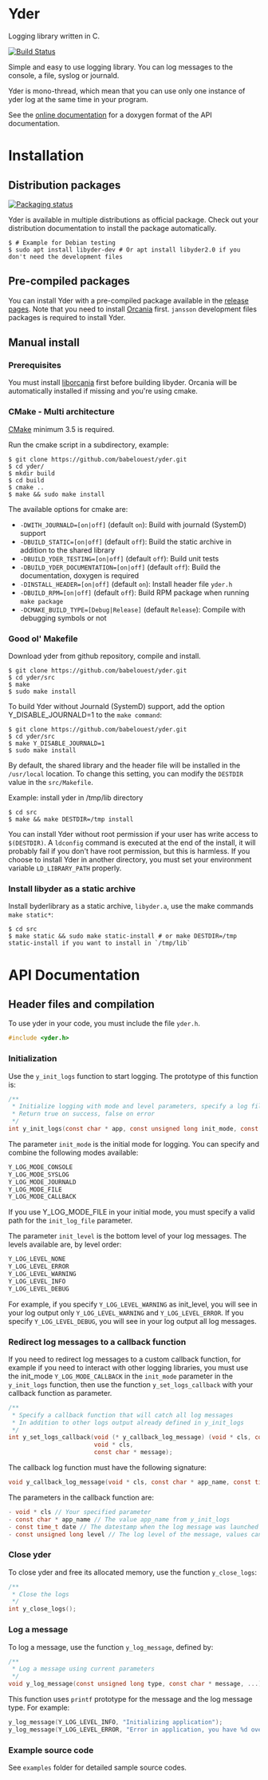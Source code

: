 # Yder

Logging library written in C.

[![Build Status](https://travis-ci.com/babelouest/yder.svg?branch=master)](https://travis-ci.com/babelouest/yder)

Simple and easy to use logging library. You can log messages to the console, a file, syslog or journald.

Yder is mono-thread, which mean that you can use only one instance of yder log at the same time in your program.

See the [online documentation](https://babelouest.github.io/yder/doc/html/) for a doxygen format of the API documentation.

# Installation

## Distribution packages

[![Packaging status](https://repology.org/badge/vertical-allrepos/yder.svg)](https://repology.org/metapackage/yder)

Yder is available in multiple distributions as official package. Check out your distribution documentation to install the package automatically.

```shell
$ # Example for Debian testing
$ sudo apt install libyder-dev # Or apt install libyder2.0 if you don't need the development files
```

## Pre-compiled packages

You can install Yder with a pre-compiled package available in the [release pages](https://github.com/babelouest/yder/releases/latest/). Note that you need to install [Orcania](https://github.com/babelouest/orcania/releases/latest/) first. `jansson` development files packages is required to install Yder.

## Manual install

### Prerequisites

You must install [liborcania](https://github.com/babelouest/orcania) first before building libyder. Orcania will be automatically installed if missing and you're using cmake.

### CMake - Multi architecture

[CMake](https://cmake.org/download/) minimum 3.5 is required.

Run the cmake script in a subdirectory, example:

```shell
$ git clone https://github.com/babelouest/yder.git
$ cd yder/
$ mkdir build
$ cd build
$ cmake ..
$ make && sudo make install
```

The available options for cmake are:
- `-DWITH_JOURNALD=[on|off]` (default `on`): Build with journald (SystemD) support
- `-DBUILD_STATIC=[on|off]` (default `off`): Build the static archive in addition to the shared library
- `-DBUILD_YDER_TESTING=[on|off]` (default `off`): Build unit tests
- `-DBUILD_YDER_DOCUMENTATION=[on|off]` (default `off`): Build the documentation, doxygen is required
- `-DINSTALL_HEADER=[on|off]` (default `on`): Install header file `yder.h`
- `-DBUILD_RPM=[on|off]` (default `off`): Build RPM package when running `make package`
- `-DCMAKE_BUILD_TYPE=[Debug|Release]` (default `Release`): Compile with debugging symbols or not

### Good ol' Makefile

Download yder from github repository, compile and install.

```shell
$ git clone https://github.com/babelouest/yder.git
$ cd yder/src
$ make
$ sudo make install
```

To build Yder without Journald (SystemD) support, add the option Y_DISABLE_JOURNALD=1 to the `make command`:

```shell
$ git clone https://github.com/babelouest/yder.git
$ cd yder/src
$ make Y_DISABLE_JOURNALD=1
$ sudo make install
```

By default, the shared library and the header file will be installed in the `/usr/local` location. To change this setting, you can modify the `DESTDIR` value in the `src/Makefile`.

Example: install yder in /tmp/lib directory

```shell
$ cd src
$ make && make DESTDIR=/tmp install
```

You can install Yder without root permission if your user has write access to `$(DESTDIR)`.
A `ldconfig` command is executed at the end of the install, it will probably fail if you don't have root permission, but this is harmless.
If you choose to install Yder in another directory, you must set your environment variable `LD_LIBRARY_PATH` properly.

### Install libyder as a static archive

Install  byderlibrary as a static archive, `libyder.a`, use the make commands `make static*`:

```shell
$ cd src
$ make static && sudo make static-install # or make DESTDIR=/tmp static-install if you want to install in `/tmp/lib`
```

# API Documentation

## Header files and compilation

To use yder in your code, you must include the file `yder.h`.

```c
#include <yder.h>
```

### Initialization

Use the `y_init_logs` function to start logging. The prototype of this function is:

```c
/**
 * Initialize logging with mode and level parameters, specify a log file if needed
 * Return true on success, false on error
 */
int y_init_logs(const char * app, const unsigned long init_mode, const unsigned long init_level, const char * init_log_file, const char * message);
```

The parameter `init_mode` is the initial mode for logging. You can specify and combine the following modes available:

```c
Y_LOG_MODE_CONSOLE
Y_LOG_MODE_SYSLOG
Y_LOG_MODE_JOURNALD
Y_LOG_MODE_FILE
Y_LOG_MODE_CALLBACK
```

If you use Y_LOG_MODE_FILE in your initial mode, you must specify a valid path for the `init_log_file` parameter.

The parameter `init_level` is the bottom level of your log messages. The levels available are, by level order:

```c
Y_LOG_LEVEL_NONE
Y_LOG_LEVEL_ERROR
Y_LOG_LEVEL_WARNING
Y_LOG_LEVEL_INFO
Y_LOG_LEVEL_DEBUG
```

For example, if you specify `Y_LOG_LEVEL_WARNING` as init_level, you will see in your log output only `Y_LOG_LEVEL_WARNING` and `Y_LOG_LEVEL_ERROR`. If you specify `Y_LOG_LEVEL_DEBUG`, you will see in your log output all log messages.

### Redirect log messages to a callback function

If you need to redirect log messages to a custom callback function, for example if you need to interact with other logging libraries, you must use the init_mode `Y_LOG_MODE_CALLBACK` in the `init_mode` parameter in the `y_init_logs` function, then use the function `y_set_logs_callback` with your callback function as parameter.

```C
/**
 * Specify a callback function that will catch all log messages
 * In addition to other logs output already defined in y_init_logs
 */
int y_set_logs_callback(void (* y_callback_log_message) (void * cls, const char * app_name, const time_t date, const unsigned long level, const char * message),
                        void * cls,
                        const char * message);
```

The callback log function must have the following signature:

```C
void y_callback_log_message(void * cls, const char * app_name, const time_t date, const unsigned long level, const char * message);
```

The parameters in the callback function are:
```C
- void * cls // Your specified parameter
- const char * app_name // The value app_name from y_init_logs
- const time_t date // The datestamp when the log message was launched
- const unsigned long level // The log level of the message, values can be: Y_LOG_LEVEL_ERROR, Y_LOG_LEVEL_WARNING, Y_LOG_LEVEL_INFO, Y_LOG_LEVEL_DEBUG
```

### Close yder

To close yder and free its allocated memory, use the function `y_close_logs`:

```c
/**
 * Close the logs
 */
int y_close_logs();
```

### Log a message

To log a message, use the function `y_log_message`, defined by:

```c
/**
 * Log a message using current parameters
 */
void y_log_message(const unsigned long type, const char * message, ...);
```

This function uses `printf` prototype for the message and the log message type. For example:

```c
y_log_message(Y_LOG_LEVEL_INFO, "Initializing application");
y_log_message(Y_LOG_LEVEL_ERROR, "Error in application, you have %d over %d threads in error mode", threads_error, threads_total);
```

### Example source code

See `examples` folder for detailed sample source codes.
